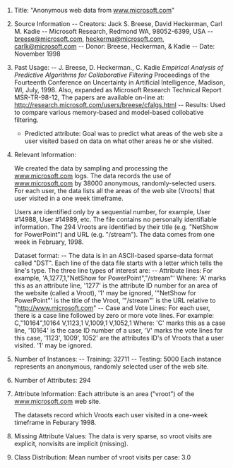 1. Title: "Anonymous web data from www.microsoft.com"

2. Source Information
   -- Creators: Jack S. Breese, David Heckerman, Carl M. Kadie
     -- Microsoft Research, Redmond WA, 98052-6399, USA
     -- breese@microsoft.com, heckerma@microsoft.com, carlk@microsoft.com
   -- Donor: Breese, Heckerman, & Kadie
   -- Date: November 1998
 
3. Past Usage:
   -- J. Breese, D. Heckerman., C. Kadie _Empirical Analysis of
      Predictive Algorithms for Collaborative Filtering_ Proceedings
      of the Fourteenth Conference on Uncertainty in Artificial Intelligence,
      Madison, WI, July, 1998. 
	Also, expanded as Microsoft Research Technical Report MSR-TR-98-12,
	The papers are available on-line at:
             http://research.microsoft.com/users/breese/cfalgs.html
      -- Results: Used to compare various memory-based and model-based collobative
         filtering.
    - Predicted attribute: Goal was to predict what areas of the web site a
         user visited based on data on what other areas he or she visited.

4. Relevant Information:

    We created the data by sampling and processing the www.microsoft.com logs.
    The data records the use of www.microsoft.com by 38000 anonymous,
    randomly-selected users. For each user, the data lists all the areas of
    the web site (Vroots) that user visited in a one week timeframe.

    Users are identified only by a sequential number, for example, User #14988,
    User #14989, etc. The file contains no personally identifiable information.
    The 294 Vroots are identified by their title (e.g. "NetShow for PowerPoint")
    and URL (e.g. "/stream"). The data comes from one week in February, 1998.

    Dataset format:
	-- The data is in an ASCII-based sparse-data format called "DST".
           Each line of the data file starts with a letter which tells the line's type.
           The three line types of interest are:
               -- Attribute lines:
					For example, 'A,1277,1,"NetShow for PowerPoint","/stream"'
                     Where:
                        'A' marks this as an attribute line,
                        '1277' is the attribute ID number for an area of the website (called a Vroot),
						'1' may be ignored,
						'"NetShow for PowerPoint"' is the title of the Vroot,
                        '"/stream"' is the URL relative to "http://www.microsoft.com"
                -- Case and Vote Lines:
                    For each user, there is a case line followed by zero or more vote lines.
                     For example:
                           C,"10164",10164
                           V,1123,1
                           V,1009,1
                           V,1052,1
                      Where:
                         'C' marks this as a case line,
                         '10164' is the case ID number of a user,
                         'V' marks the vote lines for this case,
                         '1123', 1009', 1052' are the attributes ID's of Vroots that a user visited.
                         '1' may be ignored.

5. Number of Instances:
      -- Training: 32711
      -- Testing:   5000
    Each instance represents an anonymous, randomly selected user of the web site.

6. Number of Attributes: 294

7. Attribute Information:
   Each attribute is an area ("vroot") of the www.microsoft.com web site.

   The datasets record which Vroots each user visited in a one-week timeframe
   in Feburary 1998.

8. Missing Attribute Values: The data is very sparse, so vroot visits are explicit,
    nonvisits are implicit (missing).

9. Class Distribution: 
    Mean number of vroot visits per case: 3.0

